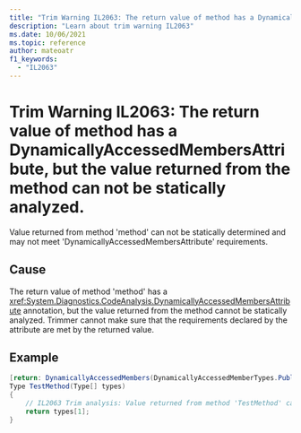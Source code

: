 ```yaml
---
title: "Trim Warning IL2063: The return value of method has a DynamicallyAccessedMembersAttribute, but the value returned from the method can not be statically analyzed."
description: "Learn about trim warning IL2063"
ms.date: 10/06/2021
ms.topic: reference
author: mateoatr
f1_keywords:
  - "IL2063"
---
```

# Trim Warning IL2063: The return value of method has a DynamicallyAccessedMembersAttribute, but the value returned from the method can not be statically analyzed.

Value returned from method 'method' can not be statically determined and may not meet 'DynamicallyAccessedMembersAttribute' requirements.

## Cause

The return value of method 'method' has a <xref:System.Diagnostics.CodeAnalysis.DynamicallyAccessedMembersAttribute> annotation, but the value returned from the method cannot be statically analyzed. Trimmer cannot make sure that the requirements declared by the attribute are met by the returned value.

## Example

```C#
[return: DynamicallyAccessedMembers(DynamicallyAccessedMemberTypes.PublicConstructors)]
Type TestMethod(Type[] types)
{
    // IL2063 Trim analysis: Value returned from method 'TestMethod' can not be statically determined and may not meet 'DynamicallyAccessedMembersAttribute' requirements.
    return types[1];
}
```
